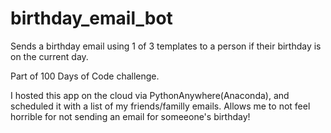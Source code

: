 # birthday_email_bot
Sends a birthday email using 1 of 3 templates to a person if their birthday is on the current day. 

Part of 100 Days of Code challenge.


I hosted this app on the cloud via PythonAnywhere(Anaconda), and scheduled it with a list of my friends/familly emails. Allows me to not feel horrible for not sending an email for someeone's birthday!

